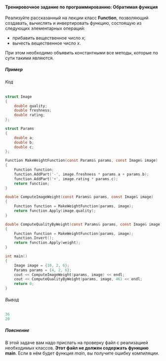 #### Тренировочное задание по программированию: Обратимая функция ####

Реализуйте рассказанный на лекции класс **Function**, позволяющий создавать, вычислять и инвертировать функцию, состоящую из следующих элементарных операций:

* прибавить вещественное число *x*;
* вычесть вещественное число *x*.

При этом необходимо объявить константными все методы, которые по сути такими являются.

##### Пример #####
###### Код ######
```objectivec
struct Image 
{
	double quality;
	double freshness;
	double rating;
};

struct Params 
{
	double a;
	double b;
	double c;
};

Function MakeWeightFunction(const Params& params, const Image& image) 
{
	Function function;
	function.AddPart('-', image.freshness * params.a + params.b);
	function.AddPart('+', image.rating * params.c);
	return function;
}

double ComputeImageWeight(const Params& params, const Image& image) 
{
	Function function = MakeWeightFunction(params, image);
	return function.Apply(image.quality);
}

double ComputeQualityByWeight(const Params& params, const Image& image, double weight) 
{
	Function function = MakeWeightFunction(params, image);
	function.Invert();
	return function.Apply(weight);
}

int main() 
{
	Image image = {10, 2, 6};
	Params params = {4, 2, 6};
	cout << ComputeImageWeight(params, image) << endl;
	cout << ComputeQualityByWeight(params, image, 46) << endl;
	return 0;
}
```
###### Вывод ######
```objectivec
36
20
```

##### Пояснение ######
В этой задаче вам надо прислать на проверку файл с реализацией необходимых классов. **Этот файл не должен содержать функцию main**. Если в нём будет функция *main*, вы получите ошибку компиляции.
